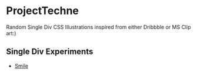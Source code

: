 # ProjectTechne
Random Single Div CSS Illustrations inspired from either Dribbble or MS Clip art:)

## Single Div Experiments
  - [Smile](https://justyouraverageonion.github.io/ProjectTechne/01-smile.html)
